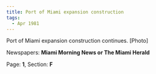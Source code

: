 ```yaml
---  
title: Port of Miami expansion construction  
tags:  
  - Apr 1981  
---  
```

  
Port of Miami expansion construction continues. [Photo]  
  
Newspapers: **Miami Morning News or The Miami Herald**  
  
Page: **1**, Section: **F** 
